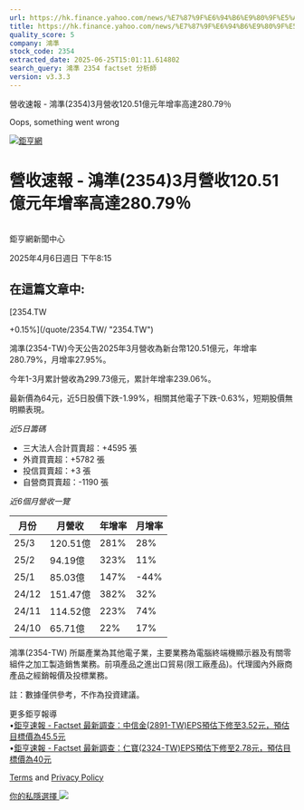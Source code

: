 ```yaml
---
url: https://hk.finance.yahoo.com/news/%E7%87%9F%E6%94%B6%E9%80%9F%E5%A0%B1-%E9%B4%BB%E6%BA%96-2354-3%E6%9C%88%E7%87%9F%E6%94%B6120-51%E5%84%84%E5%85%83%E5%B9%B4%E5%A2%9E%E7%8E%87%E9%AB%98%E9%81%94280-001526394.html
title: https://hk.finance.yahoo.com/news/%E7%87%9F%E6%94%B6%E9%80%9F%E5%A0%B1-%E9%B4%BB%E6%BA%96-2354-3%E6%
quality_score: 5
company: 鴻準
stock_code: 2354
extracted_date: 2025-06-25T15:01:11.614802
search_query: 鴻準 2354 factset 分析師
version: v3.3.3
---
```


營收速報 - 鴻準(2354)3月營收120.51億元年增率高達280.79％ 


Oops, something went wrong

 

[![鉅亨網](https://s.yimg.com/ny/api/res/1.2/UM5hrThmhlnSiBO4o4qlLg--/YXBwaWQ9aGlnaGxhbmRlcjt3PTE0NjtoPTQ4O2NmPXdlYnA-/https://s.yimg.com/os/creatr-uploaded-images/2020-01/147c7630-36ab-11ea-ae7c-5ee7a0016555)](http://www.cnyes.com/ "鉅亨網")

# 營收速報 - 鴻準(2354)3月營收120.51億元年增率高達280.79％

![](data:image/gif;base64,R0lGODlhAQABAIAAAAAAAP///ywAAAAAAQABAAACAUwAOw==)

鉅亨網新聞中心

2025年4月6日週日 下午8:15

## 在這篇文章中:

[2354.TW

+0.15%](/quote/2354.TW/ "2354.TW")

鴻準(2354-TW)今天公告2025年3月營收為新台幣120.51億元，年增率280.79%，月增率27.95%。

今年1-3月累計營收為299.73億元，累計年增率239.06%。

最新價為64元，近5日股價下跌-1.99%，相關其他電子下跌-0.63%，短期股價無明顯表現。

*近5日籌碼*

* 三大法人合計買賣超：+4595 張
* 外資買賣超：+5782 張
* 投信買賣超：+3 張
* 自營商買賣超：-1190 張

*近6個月營收一覽*

| 月份 | 月營收 | 年增率 | 月增率 |
| --- | --- | --- | --- |
| 25/3 | 120.51億 | 281% | 28% |
| 25/2 | 94.19億 | 323% | 11% |
| 25/1 | 85.03億 | 147% | -44% |
| 24/12 | 151.47億 | 382% | 32% |
| 24/11 | 114.52億 | 223% | 74% |
| 24/10 | 65.71億 | 22% | 17% |

鴻準(2354-TW) 所屬產業為其他電子業，主要業務為電腦終端機顯示器及有關零組件之加工製造銷售業務。前項產品之進出口貿易(限工廠產品)。代理國內外廠商產品之經銷報價及投標業務。

註：數據僅供參考，不作為投資建議。

更多鉅亨報導  
•[鉅亨速報 - Factset 最新調查：中信金(2891-TW)EPS預估下修至3.52元，預估目標價為45.5元](https://news.cnyes.com/news/id/5923036?utm_source=yahoo&utm_medium=RSS&utm_campaign=relate)  
•[鉅亨速報 - Factset 最新調查：仁寶(2324-TW)EPS預估下修至2.78元，預估目標價為40元](https://news.cnyes.com/news/id/5923037?utm_source=yahoo&utm_medium=RSS&utm_campaign=relate)

[Terms](https://guce.yahoo.com/terms?locale=zh-Hant-HK)  and [Privacy Policy](https://guce.yahoo.com/privacy-policy?locale=zh-Hant-HK)

[你的私隱選擇 ![](https://s.yimg.com/dv/static/siteApp/img/privacy-choice-control.png)](https://guce.yahoo.com/state-controls?locale=zh-Hant-HK&state=VA)